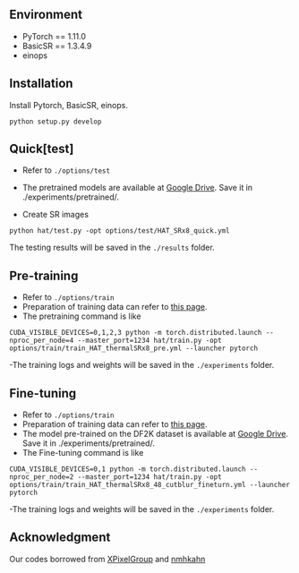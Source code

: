 ## Environment
- PyTorch == 1.11.0
- BasicSR == 1.3.4.9
- einops

## Installation
Install Pytorch, BasicSR, einops.

```
python setup.py develop
```
## Quick[test]
- Refer to `./options/test`
- The pretrained models are available at
[Google Drive](https://drive.google.com/drive/folders/1UFVLyONwlqJpWE6hEw7Kqqxw2GdBo43m?usp=sharing). Save it in ./experiments/pretrained/.

- Create SR images
```
python hat/test.py -opt options/test/HAT_SRx8_quick.yml
```
The testing results will be saved in the `./results` folder.

## Pre-training
- Refer to `./options/train`
- Preparation of training data can refer to [this page](https://github.com/XPixelGroup/BasicSR/blob/master/docs/DatasetPreparation.md).
- The pretraining command is like
```
CUDA_VISIBLE_DEVICES=0,1,2,3 python -m torch.distributed.launch --nproc_per_node=4 --master_port=1234 hat/train.py -opt options/train/train_HAT_thermalSRx8_pre.yml --launcher pytorch
```
-The training logs and weights will be saved in the `./experiments` folder.

## Fine-tuning
- Refer to `./options/train`
- Preparation of training data can refer to [this page](https://codalab.lisn.upsaclay.fr/competitions/17013#learn_the_details).
- The model pre-trained on the DF2K dataset is available at
[Google Drive](https://drive.google.com/drive/folders/1UFVLyONwlqJpWE6hEw7Kqqxw2GdBo43m?usp=sharing). Save it in ./experiments/pretrained/.
- The Fine-tuning command is like
```
CUDA_VISIBLE_DEVICES=0,1 python -m torch.distributed.launch --nproc_per_node=2 --master_port=1234 hat/train.py -opt options/train/train_HAT_thermalSRx8_48_cutblur_fineturn.yml --launcher pytorch
```
-The training logs and weights will be saved in the `./experiments` folder.

## Acknowledgment
Our codes borrowed from [XPixelGroup](https://github.com/XPixelGroup/HAT) and [nmhkahn](https://github.com/clovaai/cutblur)
